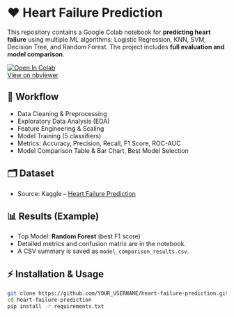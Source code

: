 # ❤️ Heart Failure Prediction

This repository contains a Google Colab notebook for **predicting heart failure** using multiple ML algorithms: Logistic Regression, KNN, SVM, Decision Tree, and Random Forest. The project includes **full evaluation and model comparison**.

[![Open In Colab](https://colab.research.google.com/assets/colab-badge.svg)](https://colab.research.google.com/github/YOUR_USERNAME/heart-failure-prediction/blob/main/HeartFailure_Final.ipynb)  
[View on nbviewer](https://nbviewer.org/github/YOUR_USERNAME/heart-failure-prediction/blob/main/HeartFailure_Final.ipynb)

## 🚀 Workflow
- Data Cleaning & Preprocessing  
- Exploratory Data Analysis (EDA)  
- Feature Engineering & Scaling  
- Model Training (5 classifiers)  
- Metrics: Accuracy, Precision, Recall, F1 Score, ROC-AUC  
- Model Comparison Table & Bar Chart, Best Model Selection

## 🗂 Dataset
- Source: Kaggle – [Heart Failure Prediction](https://www.kaggle.com/datasets/fedesoriano/heart-failure-prediction)

## 📊 Results (Example)
- Top Model: **Random Forest** (best F1 score)  
- Detailed metrics and confusion matrix are in the notebook.  
- A CSV summary is saved as `model_comparison_results.csv`.

## ⚡ Installation & Usage
```bash
git clone https://github.com/YOUR_USERNAME/heart-failure-prediction.git
cd heart-failure-prediction
pip install -r requirements.txt
